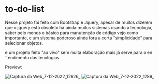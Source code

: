 # to-do-list

Nesse projeto foi feito com Bootstrap e Jquery, apesar de muitos dizerem que o jquery está obsoleto há ainda muitos sistemas usando à tecnologia, saber pelo menos o básico para manutenção de código vejo como importante, e um sistema poderoso ainda fora a certa "simplicidade" para selecionar objetos.

e um projeto feito "ao vivo" sem muita elaboração mais já serve para o en´tendimento das tenologias.


Preview:

![Captura da Web_7-12-2022_12626_](https://user-images.githubusercontent.com/102916535/206215467-c7ecbb55-a02c-4851-9823-46e62ee05481.jpeg)
![Captura da Web_7-12-2022_1289_](https://user-images.githubusercontent.com/102916535/206215501-41f1d549-9051-4d00-9bc1-9902ac86e005.jpeg)
